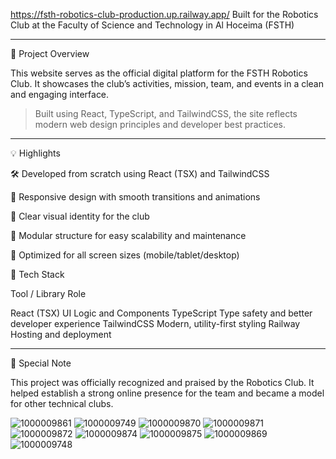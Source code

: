 https://fsth-robotics-club-production.up.railway.app/
Built for the Robotics Club at the Faculty of Science and Technology in Al Hoceima (FSTH)


---

📌 Project Overview

This website serves as the official digital platform for the FSTH Robotics Club. It showcases the club’s activities, mission, team, and events in a clean and engaging interface.

> Built using React, TypeScript, and TailwindCSS, the site reflects modern web design principles and developer best practices.




---

💡 Highlights

🛠️ Developed from scratch using React (TSX) and TailwindCSS

🎨 Responsive design with smooth transitions and animations

🧠 Clear visual identity for the club

🧩 Modular structure for easy scalability and maintenance

📱 Optimized for all screen sizes (mobile/tablet/desktop)

🔧 Tech Stack

Tool / Library	Role

React (TSX)	UI Logic and Components
TypeScript	Type safety and better developer experience
TailwindCSS	Modern, utility-first styling
Railway	Hosting and deployment



---

🏅 Special Note

This project was officially recognized and praised by the Robotics Club. It helped establish a strong online presence for the team and became a model for other technical clubs.

![1000009861](https://github.com/user-attachments/assets/c3825a45-b154-4e68-8139-0e8ae3e0cf76)
![1000009749](https://github.com/user-attachments/assets/43d4853f-d0f1-4bb6-a3dd-c07baf0fb10c)
![1000009870](https://github.com/user-attachments/assets/c51d0e40-1e2f-4731-ac1d-e5ceac1f2301)
![1000009871](https://github.com/user-attachments/assets/c482567e-eedb-4256-a702-f0281e9e8822)
![1000009872](https://github.com/user-attachments/assets/891b9052-8c81-4da4-bf54-307b474f7dc1)
![1000009874](https://github.com/user-attachments/assets/85e009f5-00c5-4d98-9a5a-316e2333bb75)
![1000009875](https://github.com/user-attachments/assets/29519958-b59e-47db-9d8c-d416cf8d5e24)
![1000009869](https://github.com/user-attachments/assets/a825104c-e5be-48cc-bfdf-9a23fb72931a)
![1000009748](https://github.com/user-attachments/assets/fda16bbd-d9c1-4371-9b3e-584cb8af6363)




